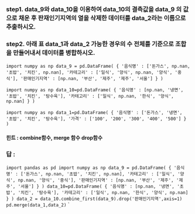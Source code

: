 ### step1.  data_9와 data_10을 이용하여  data_10의 결측값을 data_9 의 값으로 채운 후 판재인기지역의 열을 삭제한 데이터를 data_2라는 이름으로 추출하시오.
### step2. 아래 표 data_1과 data_2 가능한 경우의 수 전체를 기준으로 조합을 만들어내서 데이터를 병합하시오.
`import numpy as np
data_9 = pd.DataFrame(
    {
        '음식명' : ['돈가스', np.nan, '초밥', '치킨', np.nan],
        '카테고리' : ['일식', '양식', np.nan, '양식', '중식'],
        '판매인기지역' : [np.nan, '부산', '제주', '제주', '서울']
    }
)
`

`import numpy as np
data_10=pd.DataFrame(
    {
        '음식명' : [np.nan, '냉면', '초밥', '치킨', '탕수육'],
        '카테고리' : ['일식', np.nan, '한식', '양식', np.nan]
    }
)
`

`import numpy as np
data_1=pd.DataFrame(
    {
        '음식명' : ['돈가스', '냉면', '초밥', '치킨', '탕수육'],
        '가격' : ['100', '200', '300', '400', '500']
    }
)`


#### 힌트 : combine함수, merge 함수 drop함수


### 답 :
`import pandas as pd
import numpy as np
data_9 = pd.DataFrame(
    {
        '음식명' : ['돈가스', np.nan, '초밥', '치킨', np.nan],
        '카테고리' : ['일식', '양식', np.nan, '양식', '중식'],
        '판매인기지역' : [np.nan, '부산', '제주', '제주', '서울']
    }
)
data_10=pd.DataFrame(
    {
        '음식명' : [np.nan, '냉면', '초밥', '치킨', '탕수육'],
        '카테고리' : ['일식', np.nan, '한식', '양식', np.nan]
    }
)
data_2 = data_10.combine_first(data_9).drop('판매인기지역',axis=1)
pd.merge(data_1,data_2)`
`
